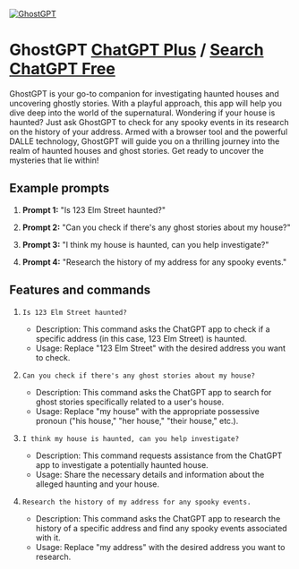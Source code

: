 
[![GhostGPT](https://files.oaiusercontent.com/file-8FssU4xt8kpq9hhT4ZL3sQ3V?se=2123-10-18T16%3A45%3A50Z&sp=r&sv=2021-08-06&sr=b&rscc=max-age%3D31536000%2C%20immutable&rscd=attachment%3B%20filename%3D8639fb91-f52a-4383-90ee-11089f345d76.png&sig=skeHCT1dXFA4fHIZ6t%2Bor8YczFPleN6xIQGoIjHMFv8%3D)](https://chat.openai.com/g/g-GgviISKkJ-ghostgpt)

# GhostGPT [ChatGPT Plus](https://chat.openai.com/g/g-GgviISKkJ-ghostgpt) / [Search ChatGPT Free](https://gptcall.net/index.html#/?search=GhostGPT)

GhostGPT is your go-to companion for investigating haunted houses and uncovering ghostly stories. With a playful approach, this app will help you dive deep into the world of the supernatural. Wondering if your house is haunted? Just ask GhostGPT to check for any spooky events in its research on the history of your address. Armed with a browser tool and the powerful DALLE technology, GhostGPT will guide you on a thrilling journey into the realm of haunted houses and ghost stories. Get ready to uncover the mysteries that lie within!

## Example prompts

1. **Prompt 1:** "Is 123 Elm Street haunted?"

2. **Prompt 2:** "Can you check if there's any ghost stories about my house?"

3. **Prompt 3:** "I think my house is haunted, can you help investigate?"

4. **Prompt 4:** "Research the history of my address for any spooky events."

## Features and commands

1. `Is 123 Elm Street haunted?`
   - Description: This command asks the ChatGPT app to check if a specific address (in this case, 123 Elm Street) is haunted.
   - Usage: Replace "123 Elm Street" with the desired address you want to check.

2. `Can you check if there's any ghost stories about my house?`
   - Description: This command asks the ChatGPT app to search for ghost stories specifically related to a user's house.
   - Usage: Replace "my house" with the appropriate possessive pronoun ("his house," "her house," "their house," etc.).

3. `I think my house is haunted, can you help investigate?`
   - Description: This command requests assistance from the ChatGPT app to investigate a potentially haunted house.
   - Usage: Share the necessary details and information about the alleged haunting and your house.

4. `Research the history of my address for any spooky events.`
   - Description: This command asks the ChatGPT app to research the history of a specific address and find any spooky events associated with it.
   - Usage: Replace "my address" with the desired address you want to research.


